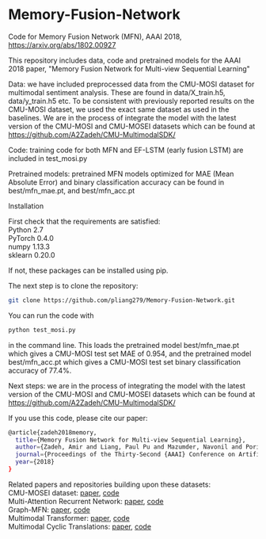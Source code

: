 # Memory-Fusion-Network
Code for Memory Fusion Network (MFN), AAAI 2018, https://arxiv.org/abs/1802.00927

This repository includes data, code and pretrained models for the AAAI 2018 paper, "Memory Fusion Network for Multi-view Sequential Learning"

Data: we have included preprocessed data from the CMU-MOSI dataset for multimodal sentiment analysis. These are found in data/X_train.h5, data/y_train.h5 etc. To be consistent with previously reported results on the CMU-MOSI dataset, we used the exact same dataset as used in the baselines. We are in the process of integrate the model with the latest version of the CMU-MOSI and CMU-MOSEI datasets which can be found at https://github.com/A2Zadeh/CMU-MultimodalSDK/

Code: training code for both MFN and EF-LSTM (early fusion LSTM) are included in test_mosi.py

Pretrained models: pretrained MFN models optimized for MAE (Mean Absolute Error) and binary classification accuracy can be found in best/mfn_mae.pt, and best/mfn_acc.pt

Installation

First check that the requirements are satisfied:</br>
Python 2.7</br>
PyTorch 0.4.0</br>
numpy 1.13.3</br>
sklearn 0.20.0

If not, these packages can be installed using pip.

The next step is to clone the repository:
```bash
git clone https://github.com/pliang279/Memory-Fusion-Network.git
```

You can run the code with
```bash
python test_mosi.py
```
in the command line. This loads the pretrained model best/mfn_mae.pt which gives a CMU-MOSI test set MAE of 0.954, and the pretrained model best/mfn_acc.pt which gives a CMU-MOSI test set binary classification accuracy of 77.4%.

Next steps: we are in the process of integrating the model with the latest version of the CMU-MOSI and CMU-MOSEI datasets which can be found at https://github.com/A2Zadeh/CMU-MultimodalSDK/

If you use this code, please cite our paper:

```bash
@article{zadeh2018memory,
  title={Memory Fusion Network for Multi-view Sequential Learning},
  author={Zadeh, Amir and Liang, Paul Pu and Mazumder, Navonil and Poria, Soujanya and Cambria, Erik and Morency, Louis-Philippe},
  journal={Proceedings of the Thirty-Second {AAAI} Conference on Artificial Intelligence},
  year={2018}
}
```

Related papers and repositories building upon these datasets:</br>
CMU-MOSEI dataset: [paper](http://aclweb.org/anthology/P18-1208), [code](https://github.com/A2Zadeh/CMU-MultimodalSDK/)</br>
Multi-Attention Recurrent Network: [paper](https://arxiv.org/abs/1802.00923), [code](https://github.com/A2Zadeh/CMU-MultimodalSDK/)</br>
Graph-MFN: [paper](http://aclweb.org/anthology/P18-1208), [code](https://github.com/A2Zadeh/CMU-MultimodalSDK/)</br>
Multimodal Transformer: [paper](https://arxiv.org/abs/1906.00295), [code](https://github.com/yaohungt/Multimodal-Transformer)</br>
Multimodal Cyclic Translations: [paper](https://arxiv.org/abs/1812.07809), [code](https://github.com/hainow/MCTN)
